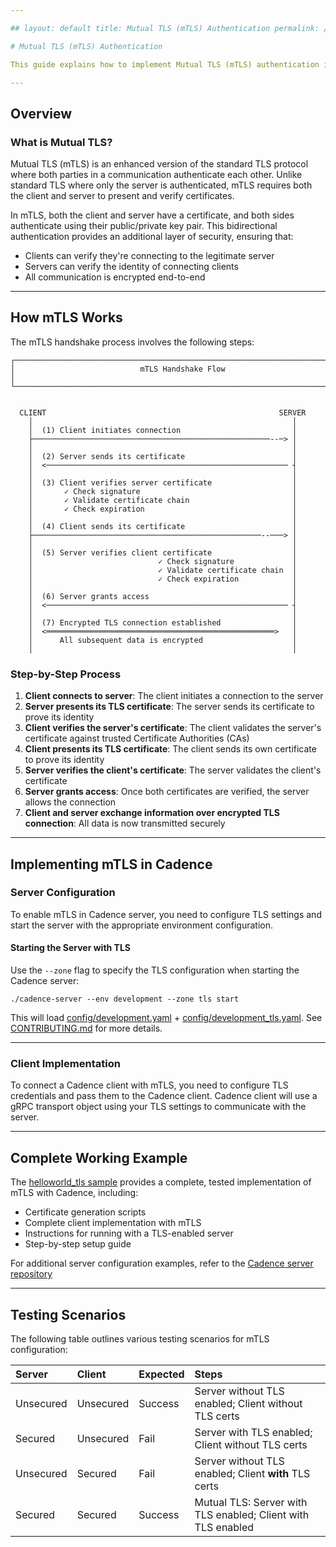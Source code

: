 ```yaml
---

## layout: default title: Mutual TLS (mTLS) Authentication permalink: /docs/concepts/mutual-tls

# Mutual TLS (mTLS) Authentication

This guide explains how to implement Mutual TLS (mTLS) authentication in Cadence to secure communication between clients and servers. mTLS provides bidirectional authentication, ensuring that both the client and server verify each other's identities before exchanging data.

---
```


## Overview

### What is Mutual TLS?

Mutual TLS (mTLS) is an enhanced version of the standard TLS protocol where both parties in a communication authenticate each other. Unlike standard TLS where only the server is authenticated, mTLS requires both the client and server to present and verify certificates.

In mTLS, both the client and server have a certificate, and both sides authenticate using their public/private key pair. This bidirectional authentication provides an additional layer of security, ensuring that:

- Clients can verify they're connecting to the legitimate server  
- Servers can verify the identity of connecting clients  
- All communication is encrypted end-to-end

---

## How mTLS Works

The mTLS handshake process involves the following steps:

```
┌─────────────────────────────────────────────────────────────────────────┐
│                            mTLS Handshake Flow                          │
└─────────────────────────────────────────────────────────────────────────┘


  CLIENT                                                    SERVER
    │                                                          │
    │  (1) Client initiates connection                         │
    ├─────────────────────────────────────────────────────--─> │
    │                                                          │
    │  (2) Server sends its certificate                        │
    │  <────────────────────────────────────────────────────── ┤
    │                                                          │
    │  (3) Client verifies server certificate                  │
    │       ✓ Check signature                                  │
    │       ✓ Validate certificate chain                       │
    │       ✓ Check expiration                                 │
    │                                                          │
    │  (4) Client sends its certificate                        │
    ├───────────────────────────────────────────────────--───> │
    │                                                          │
    │  (5) Server verifies client certificate                  │
    │                            ✓ Check signature             │
    │                            ✓ Validate certificate chain  │
    │                            ✓ Check expiration            │
    │                                                          │
    │  (6) Server grants access                                │
    │  <────────────────────────────────────────────────────── ┤
    │                                                          │
    │  (7) Encrypted TLS connection established                │
    │  <═══════════════════════════════════════════════════>   │
    │      All subsequent data is encrypted                    │
    │                                                          │
```

### Step-by-Step Process

1. **Client connects to server**: The client initiates a connection to the server  
2. **Server presents its TLS certificate**: The server sends its certificate to prove its identity  
3. **Client verifies the server's certificate**: The client validates the server's certificate against trusted Certificate Authorities (CAs)  
4. **Client presents its TLS certificate**: The client sends its own certificate to prove its identity  
5. **Server verifies the client's certificate**: The server validates the client's certificate  
6. **Server grants access**: Once both certificates are verified, the server allows the connection  
7. **Client and server exchange information over encrypted TLS connection**: All data is now transmitted securely

---

## Implementing mTLS in Cadence

### Server Configuration

To enable mTLS in Cadence server, you need to configure TLS settings and start the server with the appropriate environment configuration.

#### Starting the Server with TLS

Use the `--zone` flag to specify the TLS configuration when starting the Cadence server:

```shell
./cadence-server --env development --zone tls start
```

This will load [config/development.yaml](https://github.com/cadence-workflow/cadence/blob/master/config/development.yaml) \+ [config/development\_tls.yaml](https://github.com/cadence-workflow/cadence/blob/master/config/development_tls.yaml). See [CONTRIBUTING.md](https://github.com/cadence-workflow/cadence/blob/master/CONTRIBUTING.md#4-run) for more details. 

---

### Client Implementation

To connect a Cadence client with mTLS, you need to configure TLS credentials and pass them to the Cadence client. Cadence client will use a gRPC transport object using your TLS settings to communicate with the server.

---

## Complete Working Example

The [helloworld\_tls sample](https://github.com/cadence-workflow/cadence-samples/tree/master/new_samples/client_samples/helloworld_tls) provides a complete, tested implementation of mTLS with Cadence, including:

- Certificate generation scripts  
- Complete client implementation with mTLS  
- Instructions for running with a TLS-enabled server  
- Step-by-step setup guide

For additional server configuration examples, refer to the [Cadence server repository](https://github.com/cadence-workflow/cadence)

---

## Testing Scenarios

The following table outlines various testing scenarios for mTLS configuration:

| Server | Client | Expected | Steps |
| :---- | :---- | :---- | :---- |
| Unsecured | Unsecured | Success | Server without TLS enabled; Client without TLS certs |
| Secured | Unsecured | Fail | Server with TLS enabled; Client without TLS certs |
| Unsecured | Secured | Fail | Server without TLS enabled; Client **with** TLS certs |
| Secured | Secured | Success | Mutual TLS: Server with TLS enabled; Client with TLS enabled |


